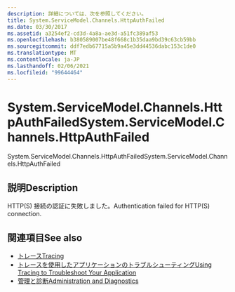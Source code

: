 ```yaml
---
description: 詳細については、次を参照してください。
title: System.ServiceModel.Channels.HttpAuthFailed
ms.date: 03/30/2017
ms.assetid: a3254ef2-cd3d-4a8a-ae3d-a51fc389af53
ms.openlocfilehash: b380589007be48f668c1b35daa9bd39c63cb59bb
ms.sourcegitcommit: ddf7edb67715a5b9a45e3dd44536dabc153c1de0
ms.translationtype: MT
ms.contentlocale: ja-JP
ms.lasthandoff: 02/06/2021
ms.locfileid: "99644464"
---
```

# <a name="systemservicemodelchannelshttpauthfailed"></a><span data-ttu-id="f4698-103">System.ServiceModel.Channels.HttpAuthFailed</span><span class="sxs-lookup"><span data-stu-id="f4698-103">System.ServiceModel.Channels.HttpAuthFailed</span></span>

<span data-ttu-id="f4698-104">System.ServiceModel.Channels.HttpAuthFailed</span><span class="sxs-lookup"><span data-stu-id="f4698-104">System.ServiceModel.Channels.HttpAuthFailed</span></span>  
  
## <a name="description"></a><span data-ttu-id="f4698-105">説明</span><span class="sxs-lookup"><span data-stu-id="f4698-105">Description</span></span>  

 <span data-ttu-id="f4698-106">HTTP(S) 接続の認証に失敗しました。</span><span class="sxs-lookup"><span data-stu-id="f4698-106">Authentication failed for HTTP(S) connection.</span></span>  
  
## <a name="see-also"></a><span data-ttu-id="f4698-107">関連項目</span><span class="sxs-lookup"><span data-stu-id="f4698-107">See also</span></span>

- [<span data-ttu-id="f4698-108">トレース</span><span class="sxs-lookup"><span data-stu-id="f4698-108">Tracing</span></span>](index.md)
- [<span data-ttu-id="f4698-109">トレースを使用したアプリケーションのトラブルシューティング</span><span class="sxs-lookup"><span data-stu-id="f4698-109">Using Tracing to Troubleshoot Your Application</span></span>](using-tracing-to-troubleshoot-your-application.md)
- [<span data-ttu-id="f4698-110">管理と診断</span><span class="sxs-lookup"><span data-stu-id="f4698-110">Administration and Diagnostics</span></span>](../index.md)
